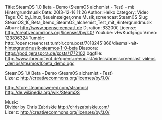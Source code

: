 Title: SteamOS 1.0 Beta - Demo (SteamOS alchemist - Test) - mit Hintergrundmusik
Date: 2013-12-16 11:26
Author: Heiko
Category: Video
Tags: CC by,Linux,Neueinsteiger,ohne Musik,screencast,SteamOS
Slug: SteamOS_10_Beta_Demo_SteamOS_alchemist_Test_mit_Hintergrundmusik
Album: http://www.openscreencast.de
Duration: 632000
License: http://creativecommons.org/licenses/by/3.0/
Youtube: vEwKuo1g5gc
Vimeo: 123806324
Tumblr: http://openscreencast.tumblr.com/post/70182451866/diesmal-mit-hintergrundmusik-steamos-1-0-beta
Diaspora: https://pod.geraspora.de/posts/1772102
Oggfile: http://www.librecontent.de/openscreencast/videos/openscreencast_videos_demos/steamos10beta_demo.ogg

SteamOS 1.0 Beta - Demo (SteamOS alchemist - Test)  
Lizenz: <http://creativecommons.org/licenses/by/3.0/>  
  
<http://store.steampowered.com/steamos/>  
<http://de.wikipedia.org/wiki/SteamOS>  
  
Musik:  
Divider by Chris Zabriskie <http://chriszabriskie.com/>  
Lizenz: <http://creativecommons.org/licenses/by/3.0/>

